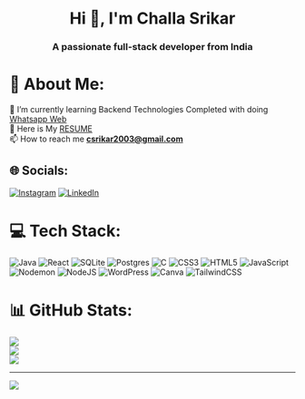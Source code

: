 
<h1 align="center">Hi 👋, I'm Challa Srikar</h1>
<h3 align="center">A passionate full-stack developer from India</h3>


# 💫 About Me:
🌱 I’m currently learning Backend Technologies<be>
Completed with doing [Whatsapp Web](https://github.com/Srikar-C/Whatsapp-Web)<br>
💬 Here is My [RESUME](https://drive.google.com/file/d/1_vI7QOVH84N9WXGk-nuRj7UqSbRyFESB/view?usp=drivesdk)<br>📫 How to reach me **csrikar2003@gmail.com**


## 🌐 Socials:
[![Instagram](https://img.shields.io/badge/Instagram-%23E4405F.svg?logo=Instagram&logoColor=white)](https://www.instagram.com/_c_srikar) [![LinkedIn](https://img.shields.io/badge/LinkedIn-%230077B5.svg?logo=linkedin&logoColor=white)](https://www.linkedin.com/in/srikar-challa-5a22b9250/)


# 💻 Tech Stack:
![Java](https://img.shields.io/badge/java-%23ED8B00.svg?style=flat&logo=openjdk&logoColor=white) ![React](https://img.shields.io/badge/react-%2320232a.svg?style=flat&logo=react&logoColor=%2361DAFB) ![SQLite](https://img.shields.io/badge/sqlite-%2307405e.svg?style=flat&logo=sqlite&logoColor=white) ![Postgres](https://img.shields.io/badge/postgres-%23316192.svg?style=flat&logo=postgresql&logoColor=white) ![C](https://img.shields.io/badge/c-%2300599C.svg?style=flat&logo=c&logoColor=white) ![CSS3](https://img.shields.io/badge/css3-%231572B6.svg?style=flat&logo=css3&logoColor=white) ![HTML5](https://img.shields.io/badge/html5-%23E34F26.svg?style=flat&logo=html5&logoColor=white) ![JavaScript](https://img.shields.io/badge/javascript-%23323330.svg?style=flat&logo=javascript&logoColor=%23F7DF1E) ![Nodemon](https://img.shields.io/badge/NODEMON-%23323330.svg?style=flat&logo=nodemon&logoColor=%BBDEAD) ![NodeJS](https://img.shields.io/badge/node.js-6DA55F?style=flat&logo=node.js&logoColor=white) ![WordPress](https://img.shields.io/badge/WordPress-%23117AC9.svg?style=flat&logo=WordPress&logoColor=white) ![Canva](https://img.shields.io/badge/Canva-%2300C4CC.svg?style=flat&logo=Canva&logoColor=white) ![TailwindCSS](https://img.shields.io/badge/tailwindcss-%2338B2AC.svg?style=flat&logo=tailwind-css&logoColor=white)
# 📊 GitHub Stats:
![](https://github-readme-stats.vercel.app/api?username=srikar-c&theme=dark&hide_border=false&include_all_commits=false&count_private=false)<br/>
![](https://github-readme-streak-stats.herokuapp.com/?user=srikar-c&theme=dark&hide_border=false)<br/>
![](https://github-readme-stats.vercel.app/api/top-langs/?username=srikar-c&theme=dark&hide_border=false&include_all_commits=false&count_private=false&layout=compact)

---
[![](https://visitcount.itsvg.in/api?id=srikar-c&icon=0&color=0)](https://visitcount.itsvg.in)

<!-- Proudly created with GPRM ( https://gprm.itsvg.in ) -->
<!-- Proudly created with GPRM ( https://gprm.itsvg.in ) -->
